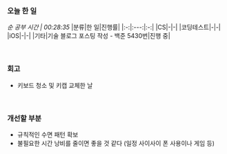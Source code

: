 ### 오늘 한 일
_순 공부 시간 | 00:28:35_
|분류|한 일|진행률|
|:-:|:---:|:-:|
|CS|-|-|
|코딩테스트|-|-|
|iOS|-|-|
|기타|기술 블로그 포스팅 작성 - 백준 5430번|진행 중|

<br>

### 회고
- 키보드 청소 및 키캡 교체한 날

<br>

### 개선할 부분
- 규칙적인 수면 패턴 확보
- 불필요한 시간 낭비를 줄이면 좋을 것 같다 (일정 사이사이 폰 사용이나 게임 등)
